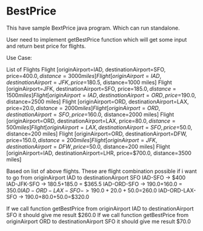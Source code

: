 # BestPrice

This have sample BextPrice java program. Which can run standalone.

User need to implement getBestPrice function which will get some input and return best price for flights.


Use Case:

  List of Flights
		Flight [originAirport=IAD, destinationAirport=SFO, price=$400.0, distance=3000 miles]
		Flight [originAirport=IAD, destinationAirport=JFK, price=$180.5, distance=1000 miles]
		Flight [originAirport=JFK, destinationAirport=SFO, price=$185.0, distance=1500 miles]
		Flight [originAirport=IAD, destinationAirport=ORD, price=$190.0, distance=2500 miles]
		Flight [originAirport=ORD, destinationAirport=LAX, price=$20.0, distance=2000 miles]
		Flight [originAirport=ORD, destinationAirport=SFO, price=$160.0, distance=2000 miles]
		Flight [originAirport=ORD, destinationAirport=LAX, price=$80.0, distance=500 miles]
		Flight [originAirport=LAX, destinationAirport=SFO, price=$50.0, distance=200 miles]
		Flight [originAirport=ORD, destinationAirport=DFW, price=$150.0, distance=200 miles]
		Flight [originAirport=JFK, destinationAirport=DFW, price=$50.0, distance=200 miles]
		Flight [originAirport=IAD, destinationAirport=LHR, price=$700.0, distance=3500 miles]
		
		
  Based on list of above flights. These are flight combination possible if i want to go from originAirport IAD to destinationAirport SFO 
		  IAD-SFO -> $400
		  IAD-JFK-SFO -> 180.5+185.0 = $365.5
		  IAD-ORD-SFO -> 190.0+160.0 = $350.0
		  IAD-ORD-LAX-SFO -> 190.0+20.0+50.0=$260.0
		  IAD-ORD-LAX-SFO -> 190.0+80.0+50.0=$320.0
      
 If we call function getBestPrice from originAirport IAD to destinationAirport SFO  it should give me result $260.0
 If we call function getBestPrice from originAirport ORD to destinationAirport SFO  it should give me result $70.0
      
		
